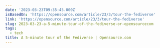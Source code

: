 ```yaml
---
date: '2023-03-23T09:35:45.000Z'
isBasedOn: 'https://opensource.com/article/23/3/tour-the-fediverse'
link: 'https://opensource.com/article/23/3/tour-the-fediverse'
slug: 2023-03-23-a-5-minute-tour-of-the-fediverse-or-opensourcecom
tags:
  - tech
title: A 5-minute tour of the Fediverse | Opensource.com
---
```


